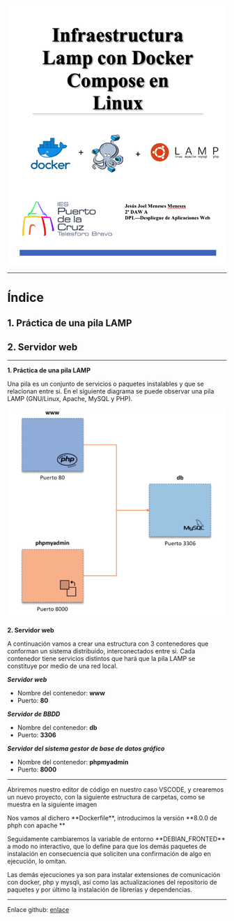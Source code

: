 <img alt="README-1ac3d795.png" src="assets/README-1ac3d795.png" width="" height="" >

<br/>
<hr/>

# Índice #

## 1. Práctica de una pila LAMP ##

## 2. Servidor web ##

<hr/>

**1. Práctica de una pila LAMP**

<p>Una pila es un conjunto de servicios o paquetes instalables y que se relacionan entre si. En el siguiente diagrama se puede observar una pila LAMP (GNU/Linux, Apache, MySQL y PHP).</p>

<img alt="README-43bdbec3.png" src="assets/README-43bdbec3.png" width="" height="" >

**2. Servidor web**

<p>A continuación vamos a crear una estructura con 3 contenedores que conforman un sistema distribuido, interconectados entre si. Cada contenedor tiene servicios distintos que hará que la pila LAMP se constituye por medio de una red local.</p>

***Servidor web***

  - Nombre del contenedor: **www**
  - Puerto: **80**

***Servidor de BBDD***

  - Nombre del contenedor: **db**
  - Puerto: **3306**

***Servidor del sistema gestor de base de datos gráfico***

  - Nombre del contenedor: **phpmyadmin**
  - Puerto: **8000**

<hr/>

<p>Abriremos nuestro editor de código en nuestro caso VSCODE, y crearemos un nuevo proyecto, con la siguiente estructura de carpetas, como se muestra en la siguiente imagen</p>

<p>Nos vamos al dichero **Dockerfile**, introducimos la versión **8.0.0 de phph con apache **</p>
<p>Seguidamente cambiaremos  la variable de entorno **DEBIAN_FRONTED** a modo no interactivo, que lo define para que los demás paquetes de instalación en consecuencia que soliciten una confirmación de algo en ejecución, lo omitan.</p>

<p>Las demás ejecuciones ya son para instalar extensiones de comunicación con docker, php y mysqli, así como las actualizaciones del repositorio de paquetes y por último la instalación de librerías y dependencias.</p>

<hr/>

Enlace github: <a href="https://github.com/joel92MM/Git/tree/main/Infraestructura_Lamp_Docker_Compose">enlace</a>
